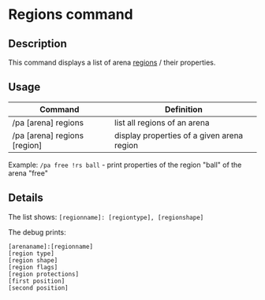 # Regions command

## Description

This command displays a list of arena [regions](../regions.md) / their properties.

## Usage

Command |  Definition
------------- | -------------
/pa [arena] regions | list all regions of an arena
/pa [arena] regions [region] | display properties of a given arena region

Example: `/pa free !rs ball` - print properties of the region "ball" of the arena "free"

## Details

The list shows: `[regionname]: [regiontype], [regionshape]`

The debug prints:

    [arenaname]:[regionname]
    [region type]
    [region shape]
    [region flags]
    [region protections]
    [first position]
    [second position]